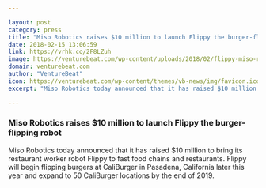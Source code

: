 ```yaml
---

layout: post
category: press
title: "Miso Robotics raises $10 million to launch Flippy the burger-flipping robot"
date: 2018-02-15 13:06:59
link: https://vrhk.co/2F8LZuh
image: https://venturebeat.com/wp-content/uploads/2018/02/flippy-miso-robotics.jpg?fit=780%2C439&strip=all
domain: venturebeat.com
author: "VentureBeat"
icon: https://venturebeat.com/wp-content/themes/vb-news/img/favicon.ico
excerpt: "Miso Robotics today announced that it has raised $10 million to bring its restaurant worker robot Flippy to fast food chains and restaurants. Flippy will begin flipping burgers at CaliBurger in Pasadena, California later this year and expand to 50 CaliBurger locations by the end of 2019."

---
```


### Miso Robotics raises $10 million to launch Flippy the burger-flipping robot

Miso Robotics today announced that it has raised $10 million to bring its restaurant worker robot Flippy to fast food chains and restaurants. Flippy will begin flipping burgers at CaliBurger in Pasadena, California later this year and expand to 50 CaliBurger locations by the end of 2019.